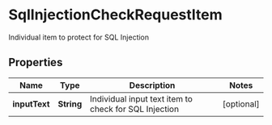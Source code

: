 

# SqlInjectionCheckRequestItem

Individual item to protect for SQL Injection
## Properties

Name | Type | Description | Notes
------------ | ------------- | ------------- | -------------
**inputText** | **String** | Individual input text item to check for SQL Injection |  [optional]




